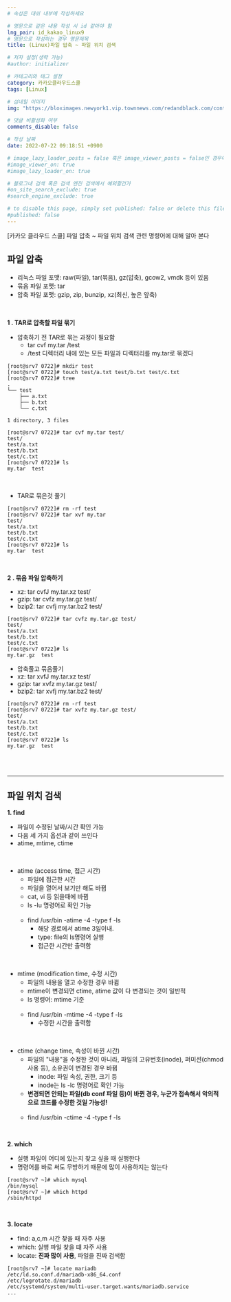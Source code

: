 ```yaml
---
# 속성은 대쉬 내부에 작성하세요

# 영문으로 같은 내용 작성 시 id 같아야 함
lng_pair: id_kakao_linux9
# 영문으로 작성하는 경우 영문제목
title: (Linux)파일 압축 ~ 파일 위치 검색

# 저자 설정(생략 가능)
#author: initializer

# 카테고리와 태그 설정
category: 카카오클라우드스쿨
tags: [Linux]

# 섬네일 이미지
img: "https://bloximages.newyork1.vip.townnews.com/redandblack.com/content/tncms/assets/v3/editorial/4/59/45940eb2-5403-11e9-a843-db0e4491cc90/5ca13d8453042.image.jpg"

# 댓글 비활성화 여부
comments_disable: false

# 작성 날짜
date: 2022-07-22 09:18:51 +0900

# image_lazy_loader_posts = false 혹은 image_viewer_posts = false인 경우에만 사용하세요
#image_viewer_on: true
#image_lazy_loader_on: true

# 블로그내 검색 혹은 검색 엔진 검색에서 예외할건가
#on_site_search_exclude: true
#search_engine_exclude: true

# to disable this page, simply set published: false or delete this file
#published: false
---
```


<!-- outline-start -->

[카카오 클라우드 스쿨] 파일 압축 ~ 파일 위치 검색 관련 명령어에 대해 알아 본다

<!-- outline-end -->


## 파일 압축
* 리눅스 파일 포맷: raw(파일), tar(묶음), gz(압축), gcow2, vmdk 등이 있음
* 묶음 파일 포맷: tar
* 압축 파일 포맷: gzip, zip, bunzip, xz(최신, 높은 앞축)

<br>

**1 . TAR로 압축할 파일 묶기**
* 압축하기 전 TAR로 묶는 과정이 필요함
  * tar cvf my.tar /test
  * /test 디렉터리 내에 있는 모든 파일과 디렉터리를 my.tar로 묶겠다

```shell
[root@srv7 0722]# mkdir test
[root@srv7 0722]# touch test/a.txt test/b.txt test/c.txt
[root@srv7 0722]# tree
.
└── test
    ├── a.txt
    ├── b.txt
    └── c.txt

1 directory, 3 files

[root@srv7 0722]# tar cvf my.tar test/
test/
test/a.txt
test/b.txt
test/c.txt
[root@srv7 0722]# ls
my.tar  test
```

<br>

* TAR로 묶은것 풀기

```shell
[root@srv7 0722]# rm -rf test
[root@srv7 0722]# tar xvf my.tar
test/
test/a.txt
test/b.txt
test/c.txt
[root@srv7 0722]# ls
my.tar  test
```

<br>

**2 . 묶음 파일 압축하기**
* xz: tar cvfJ my.tar.xz test/
* gzip: tar cvfz my.tar.gz test/
* bzip2: tar cvfj my.tar.bz2 test/

```shell
[root@srv7 0722]# tar cvfz my.tar.gz test/
test/
test/a.txt
test/b.txt
test/c.txt
[root@srv7 0722]# ls
my.tar.gz  test
```

* 압축풀고 묶음풀기
* xz: tar xvfJ my.tar.xz test/
* gzip: tar xvfz my.tar.gz test/
* bzip2: tar xvfj my.tar.bz2 test/


```shell
[root@srv7 0722]# rm -rf test
[root@srv7 0722]# tar xvfz my.tar.gz test/
test/
test/a.txt
test/b.txt
test/c.txt
[root@srv7 0722]# ls
my.tar.gz  test
```

<br>
<br>
<hr>



## 파일 위치 검색

**1. find**

* 파일이 수정된 날짜/시간 확인 가능
* 다음 세 가지 옵션과 같이 쓰인다
* atime, mtime, ctime

<br>

* atime (access time, 접근 시간)
  * 파일에 접근한 시간
  * 파일을 열어서 보기만 해도 바뀜
  * cat, vi 등 읽을때에 바뀜
  * ls -lu 명령어로 확인 가능 <br> <br>
  * find /usr/bin -atime -4 -type f -ls
    * 해당 경로에서 atime 3일이내.
    * type: file의 ls명령어 실행
    * 접근한 시간만 출력함

<br>

* mtime (modification time, 수정 시간)
  * 파일의 내용을 열고 수정한 경우 바뀜
  * mtime이 변경되면 ctime, atime 값이 다 변경되는 것이 일반적
  * ls 명령어: mtime 기준  <br> <br>
  * find /usr/bin -mtime -4 -type f -ls
    * 수정한 시간을 출력함

<br>

* ctime  (change time, 속성이 바뀐 시간)
  * 파일의 "내용"을 수정한 것이 아니라, 파일의 고유번호(inode), 퍼미션(chmod 사용 등), 소유권이 변경된 경우 바뀜
    * inode: 파일 속성, 권한, 크기 등
    * inode는 ls -lc 명령어로 확인 가능
  * **변경되면 안되는 파일(db conf 파일 등)이 바뀐 경우, 누군가 접속해서 악의적으로 코드를 수정한 것일 가능성!**<br> <br>
  * find /usr/bin -ctime -4 -type f -ls

<br>


**2. which**

* 실행 파일이 어디에 있는지 찾고 싶을 때 실행한다
* 명령어를 바로 써도 무방하기 때문에 많이 사용하지는 않는다

```shell
[root@srv7 ~]# which mysql
/bin/mysql
[root@srv7 ~]# which httpd
/sbin/httpd
```

<br>

**3. locate**
* find: a,c,m 시간 찾을 때 자주 사용
* which: 실행 파일 찾을 떄 자주 사용
* locate: **진짜 많이 사용**, 파일을 진짜 검색함

```shell
[root@srv7 ~]# locate mariadb
/etc/ld.so.conf.d/mariadb-x86_64.conf
/etc/logrotate.d/mariadb
/etc/systemd/system/multi-user.target.wants/mariadb.service
...
```

